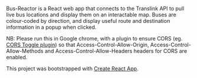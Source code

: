 Bus-Reactor is a React web app that connects to the Translink API to pull live bus locations and display them on an interactable map. Buses are colour-coded by direction, and display useful route and destination information in a popup when clicked.

NB: Please run this in Google chrome, with a plugin to ensure CORS (eg. [CORS Toggle plugin](https://chrome.google.com/webstore/detail/cors-toggle/jioikioepegflmdnbocfhgmpmopmjkim?hl=en)) so that Access-Control-Allow-Origin, Access-Control-Allow-Methods and Access-Control-Allow-Headers headers for CORS are enabled.

This project was bootstrapped with [Create React App](https://github.com/facebookincubator/create-react-app).

